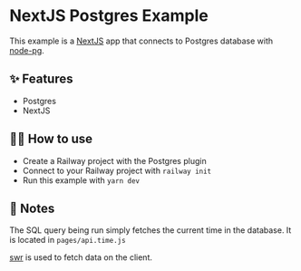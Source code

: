 # NextJS Postgres Example

This example is a [NextJS](https://nextjs.org/) app that connects to Postgres
database with [node-pg](https://www.npmjs.com/package/pg).

## ✨ Features

- Postgres
- NextJS

## 💁‍♀️ How to use

- Create a Railway project with the Postgres plugin
- Connect to your Railway project with `railway init`
- Run this example with `yarn dev`

## 📝 Notes

The SQL query being run simply fetches the current time in the database. It is
located in `pages/api.time.js`

[swr](https://swr.vercel.app/) is used to fetch data on the client.
